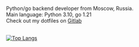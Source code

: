 Python/go backend developer from Moscow, Russia. <br>
Main language: Python 3.10, go 1.21 <br>
Check out my dotfiles on [Gitlab](https://gitlab.com/teadove/dotfiles)<br><br>
<!-- [![Anurag's GitHub stats](https://github-readme-stats.vercel.app/api?username=teadove&show_icons=true&theme=dracula&show_icons=true&hide=contribs,issues)](https://github.com/anuraghazra/github-readme-stats) -->
[![Top Langs](https://github-readme-stats.vercel.app/api/top-langs/?username=teadove&exclude_repo=Screeps,kodiki-aviahack,arxiv-journal-parsing&theme=dracula&layout=compact)](https://github.com/anuraghazra/github-readme-stats)
